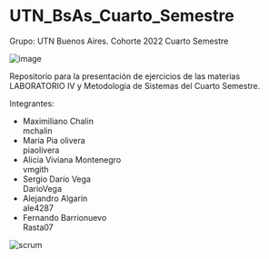 # UTN_BsAs_Cuarto_Semestre
Grupo: UTN Buenos Aires.  Cohorte 2022 Cuarto Semestre


![image](https://user-images.githubusercontent.com/105835509/232646989-da42f206-b2be-4742-bfff-6aaaa08aaaa0.png)

Repositorio para la presentación de ejercicios de las materias LABORATORIO IV y Metodologia de Sistemas 
 del Cuarto Semestre.

Integrantes: 
- Maximiliano Chalin                                 
       mchalin
- Maria Pia olivera      
       piaolivera
- Alicia Viviana Montenegro           
       vmgith
- Sergio Darío Vega               
       DarioVega
- Alejandro Algarin                
       ale4287
- Fernando Barrionuevo    
       Rasta07
    
![scrum](https://github.com/CodeSystem2022/UTN_BsAs_Cuarto_Semestre/assets/105835509/042870cc-6f85-4fdb-b9ea-7e7c41ad12d4)

